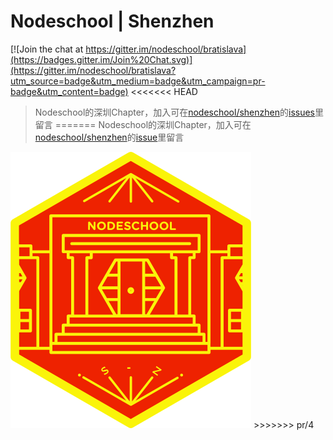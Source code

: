 # Nodeschool | Shenzhen
[![Join the chat at https://gitter.im/nodeschool/bratislava](https://badges.gitter.im/Join%20Chat.svg)](https://gitter.im/nodeschool/bratislava?utm_source=badge&utm_medium=badge&utm_campaign=pr-badge&utm_content=badge)
<<<<<<< HEAD
>Nodeschool的深圳Chapter，加入可在[nodeschool/shenzhen](https://github.com/nodeschool/shenzhen)的[issues](https://github.com/nodeschool/shenzhen/issues)里留言
=======
>Nodeschool的深圳Chapter，加入可在[nodeschool/shenzhen](https://github.com/nodeschool/shenzhen)的[issue](https://github.com/nodeschool/shenzhen/issues)里留言

<img src="/source/img/logo.png">
>>>>>>> pr/4

